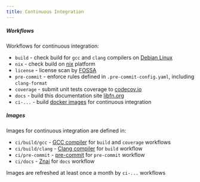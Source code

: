 ```yaml
---
title: Continuous Integration
---
```


##### Workflows

Workflows for continuous integration:

* `build` - check build for `gcc` and `clang` compilers on [Debian Linux](https://debian.org/)
* `nix` - check build on [nix](https://nixos.org/) platform
* `license` - license scan by [FOSSA](https://app.fossa.com/projects/git%2Bgithub.com%2Flibfn%2Ffunctional)
* `pre-commit` - enforce rules defined in `.pre-commit-config.yaml`, including `clang-format`
* `coverage` - submit unit tests coverage to [codecov.io](https://app.codecov.io/gh/libfn/functional)
* `docs` - build this documentation site [libfn.org](https://libfn.org/)
* `ci-...` - build [docker images](https://hub.docker.com/r/libfn) for continuous integration

##### Images

Images for continuous integration are defined in:

* `ci/build/gcc` - [GCC compiler](https://gcc.gnu.org/) for `build` and `coverage` workflows
* `ci/build/clang` - [Clang compiler](https://clang.llvm.org/) for `build` workflow
* `ci/pre-commit` - [pre-commit](https://pre-commit.com/) for `pre-commit` workflow
* `ci/docs` - [Znai](https://testingisdocumenting.org/znai/) for `docs` workflow

Images are refreshed at least once a month by `ci-...` workflows
